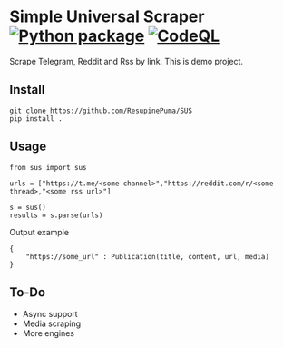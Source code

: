 # Simple Universal Scraper [![Python package](https://github.com/ResupinePuma/SUS/actions/workflows/python-package.yml/badge.svg)](https://github.com/ResupinePuma/SUS/actions/workflows/python-package.yml) [![CodeQL](https://github.com/ResupinePuma/SUS/actions/workflows/codeql-analysis.yml/badge.svg)](https://github.com/ResupinePuma/SUS/actions/workflows/codeql-analysis.yml)

Scrape Telegram, Reddit and Rss by link. This is demo project.

## Install

```
git clone https://github.com/ResupinePuma/SUS
pip install . 
```


## Usage

```
from sus import sus

urls = ["https://t.me/<some channel>","https://reddit.com/r/<some thread>,"<some rss url>"]

s = sus()
results = s.parse(urls)
```

Output example
```
{
    "https://some_url" : Publication(title, content, url, media)
}
```

## To-Do

- Async support
- Media scraping
- More engines
